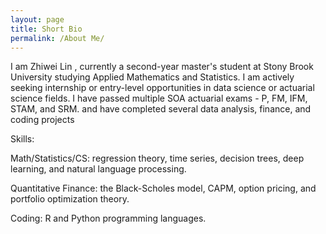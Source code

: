```yaml
---
layout: page
title: Short Bio 
permalink: /About Me/
---
```


I am Zhiwei Lin <i class="fas fa-smile"></i>, currently a second-year master's student at Stony Brook University studying Applied Mathematics and Statistics. I am actively seeking internship or entry-level opportunities in data science or actuarial science fields. I have passed multiple SOA actuarial exams - P, FM, IFM, STAM, and SRM. and have completed several data analysis, finance, and coding projects

Skills:

Math/Statistics/CS<i class="fa-solid fa-book-open"></i>: regression theory, time series, decision trees, deep learning, and natural language processing. 

Quantitative Finance<i class="fas fa-balance-scale-left"></i>: the Black-Scholes model, CAPM, option pricing, and portfolio optimization theory. 

Coding<i class="fa-solid fa-keyboard"></i>: R and Python programming languages. 


